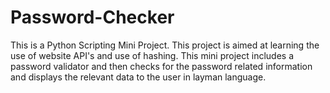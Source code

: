 # Password-Checker
This is a Python Scripting Mini Project. This project is aimed at learning the use of website API's and use of hashing. This mini project includes a password validator and then checks for the password related information and displays the relevant data to the user in layman language.
